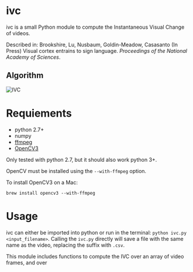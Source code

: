 # ivc

ivc is a small Python module to compute the Instantaneous Visual Change of videos.

Described in: Brookshire, Lu, Nusbaum, Goldin-Meadow, Casasanto (In Press) Visual cortex entrains to sign language. *Proceedings of the National Academy of Sciences*.

## Algorithm

![IVC](ivc_eq.png)

# Requiements

- python 2.7+
- numpy
- [ffmpeg](https://ffmpeg.org/download.html)
- [OpenCV3](http://opencv.org/releases.html)

Only tested with python 2.7, but it should also work python 3+.

OpenCV must be installed using the `--with-ffmpeg` option.

To install OpenCV3 on a Mac:
```
brew install opencv3 --with-ffmpeg
```

# Usage

ivc can either be imported into python or run in the terminal:
`python ivc.py <input_filename>`.
Calling the `ivc.py` directly will save a file with the same name as the video, replacing the suffix with `.csv`.

This module includes functions to compute the IVC over an array of video frames, and over
